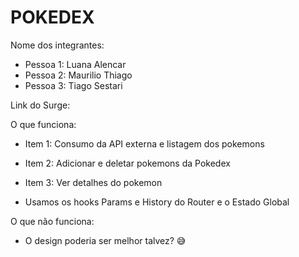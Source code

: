 # POKEDEX

Nome dos integrantes: 
- Pessoa 1: Luana Alencar
- Pessoa 2: Maurilio Thiago
- Pessoa 3: Tiago Sestari

Link do Surge:

O que funciona:
- Item 1: Consumo da API externa e listagem dos pokemons
- Item 2: Adicionar e deletar pokemons da Pokedex 
- Item 3: Ver detalhes do pokemon

- Usamos os hooks Params e History do Router e o Estado Global

O que não funciona: 
- O design poderia ser melhor talvez? 😅
